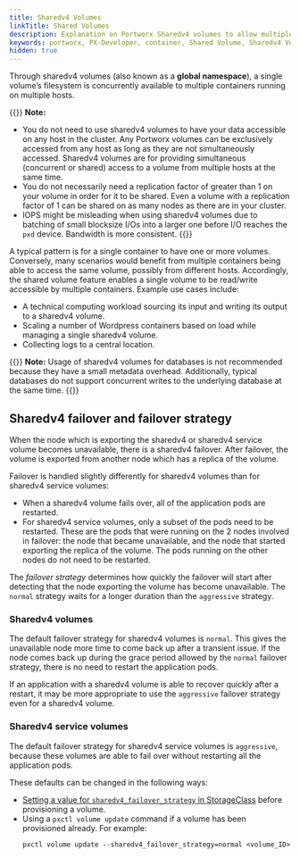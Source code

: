 ```yaml
---
title: Sharedv4 Volumes
linkTitle: Shared Volumes
description: Explanation on Portworx Sharedv4 volumes to allow multiple containers access to one volume
keywords: portworx, PX-Developer, container, Shared Volume, Sharedv4 Volume, NFS, storage
hidden: true
---
```


Through sharedv4 volumes (also known as a **global namespace**), a single volume’s filesystem is concurrently available to multiple containers running on multiple hosts.

{{<info>}}
**Note:**

* You do not need to use sharedv4 volumes to have your data accessible on any host in the cluster. Any Portworx volumes can be exclusively accessed from any host as long as they are not simultaneously accessed. Sharedv4 volumes are for providing simultaneous (concurrent or shared) access to a volume from multiple hosts at the same time.
* You do not necessarily need a replication factor of greater than 1 on your volume in order for it to be shared. Even a volume with a replication factor of 1 can be shared on as many nodes as there are in your cluster.
* IOPS might be misleading when using sharedv4 volumes due to batching of small blocksize I/Os into a larger one before I/O reaches the `pxd` device. Bandwidth is more consistent.
{{</info>}}

A typical pattern is for a single container to have one or more volumes. Conversely, many scenarios would benefit from multiple containers being able to access the same volume, possibly from different hosts. Accordingly, the shared volume feature enables a single volume to be read/write accessible by multiple containers. Example use cases include:

* A technical computing workload sourcing its input and writing its output to a sharedv4 volume.
* Scaling a number of Wordpress containers based on load while managing a single sharedv4 volume.
* Collecting logs to a central location.

{{<info>}}
**Note:**
Usage of sharedv4 volumes for databases is not recommended because they have a small metadata overhead. Additionally, typical databases do not support concurrent writes to the underlying database at the same time.
{{</info>}}

## Sharedv4 failover and failover strategy

When the node which is exporting the sharedv4 or sharedv4 service volume becomes unavailable, there is a sharedv4 failover. After failover, the volume is exported from another node which has a replica of the volume.

Failover is handled slightly differently for sharedv4 volumes than for sharedv4 service volumes:

* When a sharedv4 volume fails over, all of the application pods are restarted.
* For sharedv4 service volumes, only a subset of the pods need to be restarted. These are the pods that were running on the 2 nodes involved in failover: the node that became unavailable, and the node that started exporting the replica of the volume. The pods running on the other nodes do not need to be restarted.

The _failover strategy_ determines how quickly the failover will start after detecting that the node exporting the volume has become unavailable. The `normal` strategy waits for a longer duration than the `aggressive` strategy.

### Sharedv4 volumes

The default failover strategy for sharedv4 volumes is `normal`. This gives the unavailable node more time to come back up after a transient issue. If the node comes back up during the grace period allowed by the `normal` failover strategy, there is no need to restart the application pods.

If an application with a sharedv4 volume is able to recover quickly after a restart, it may be more appropriate to use the `aggressive` failover strategy even for a sharedv4 volume.

### Sharedv4 service volumes

The default failover strategy for sharedv4 service volumes is `aggressive`, because these volumes are able to fail over without restarting all the application pods.

These defaults can be changed in the following ways:

* [Setting a value for `sharedv4_failover_strategy` in StorageClass](/operations/operate-kubernetes/storage-operations/create-pvcs/create-sharedv4-pvcs/) before provisioning a volume.
* Using a `pxctl volume update` command if a volume has been provisioned already. For example:
  ```text
  pxctl volume update --sharedv4_failover_strategy=normal <volume_ID>
  ```